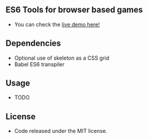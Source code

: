 ## ES6 Tools for browser based games

* You can check the [live demo here! ](https://omar-gonzalez.github.io/crayola/)

## Dependencies 

* Optional use of skeleton as a CSS grid 
* Babel ES6 transpiler

## Usage 

* TODO

## License 

* Code released under the MIT license.


